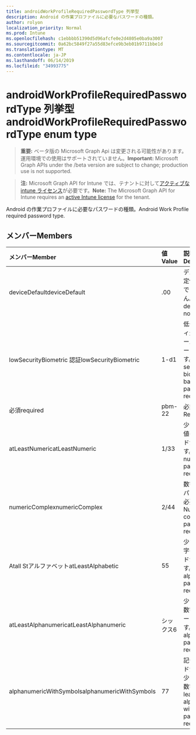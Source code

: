 ```yaml
---
title: androidWorkProfileRequiredPasswordType 列挙型
description: Android の作業プロファイルに必要なパスワードの種類。
author: rolyon
localization_priority: Normal
ms.prod: Intune
ms.openlocfilehash: c1ebbbb51390d5d96afcfe0e2d4805e0ba9a3007
ms.sourcegitcommit: 0a62bc5849f27a55d83efce9b3eb01b9711bbe1d
ms.translationtype: MT
ms.contentlocale: ja-JP
ms.lasthandoff: 06/14/2019
ms.locfileid: "34993775"
---
```

# <a name="androidworkprofilerequiredpasswordtype-enum-type"></a><span data-ttu-id="8d8eb-103">androidWorkProfileRequiredPasswordType 列挙型</span><span class="sxs-lookup"><span data-stu-id="8d8eb-103">androidWorkProfileRequiredPasswordType enum type</span></span>

> <span data-ttu-id="8d8eb-104">**重要:** ベータ版の Microsoft Graph Api は変更される可能性があります。運用環境での使用はサポートされていません。</span><span class="sxs-lookup"><span data-stu-id="8d8eb-104">**Important:** Microsoft Graph APIs under the /beta version are subject to change; production use is not supported.</span></span>

> <span data-ttu-id="8d8eb-105">**注:** Microsoft Graph API for Intune では、テナントに対して[アクティブな intune ライセンス](https://go.microsoft.com/fwlink/?linkid=839381)が必要です。</span><span class="sxs-lookup"><span data-stu-id="8d8eb-105">**Note:** The Microsoft Graph API for Intune requires an [active Intune license](https://go.microsoft.com/fwlink/?linkid=839381) for the tenant.</span></span>

<span data-ttu-id="8d8eb-106">Android の作業プロファイルに必要なパスワードの種類。</span><span class="sxs-lookup"><span data-stu-id="8d8eb-106">Android Work Profile required password type.</span></span>

## <a name="members"></a><span data-ttu-id="8d8eb-107">メンバー</span><span class="sxs-lookup"><span data-stu-id="8d8eb-107">Members</span></span>
|<span data-ttu-id="8d8eb-108">メンバー</span><span class="sxs-lookup"><span data-stu-id="8d8eb-108">Member</span></span>|<span data-ttu-id="8d8eb-109">値</span><span class="sxs-lookup"><span data-stu-id="8d8eb-109">Value</span></span>|<span data-ttu-id="8d8eb-110">説明</span><span class="sxs-lookup"><span data-stu-id="8d8eb-110">Description</span></span>|
|:---|:---|:---|
|<span data-ttu-id="8d8eb-111">deviceDefault</span><span class="sxs-lookup"><span data-stu-id="8d8eb-111">deviceDefault</span></span>|<span data-ttu-id="8d8eb-112">.0</span><span class="sxs-lookup"><span data-stu-id="8d8eb-112">0</span></span>|<span data-ttu-id="8d8eb-113">デバイスの既定値。意図的ではありません。</span><span class="sxs-lookup"><span data-stu-id="8d8eb-113">Device default value, no intent.</span></span>|
|<span data-ttu-id="8d8eb-114">lowSecurityBiometric 認証</span><span class="sxs-lookup"><span data-stu-id="8d8eb-114">lowSecurityBiometric</span></span>|<span data-ttu-id="8d8eb-115">1-d</span><span class="sxs-lookup"><span data-stu-id="8d8eb-115">1</span></span>|<span data-ttu-id="8d8eb-116">低セキュリティ生体認証ベースのパスワードが必要です。</span><span class="sxs-lookup"><span data-stu-id="8d8eb-116">Low security biometrics based password required.</span></span>|
|<span data-ttu-id="8d8eb-117">必須</span><span class="sxs-lookup"><span data-stu-id="8d8eb-117">required</span></span>|<span data-ttu-id="8d8eb-118">pbm-2</span><span class="sxs-lookup"><span data-stu-id="8d8eb-118">2</span></span>|<span data-ttu-id="8d8eb-119">必須です。</span><span class="sxs-lookup"><span data-stu-id="8d8eb-119">Required.</span></span>|
|<span data-ttu-id="8d8eb-120">atLeastNumeric</span><span class="sxs-lookup"><span data-stu-id="8d8eb-120">atLeastNumeric</span></span>|<span data-ttu-id="8d8eb-121">1/3</span><span class="sxs-lookup"><span data-stu-id="8d8eb-121">3</span></span>|<span data-ttu-id="8d8eb-122">少なくとも数値のパスワードが必要です。</span><span class="sxs-lookup"><span data-stu-id="8d8eb-122">At least numeric password required.</span></span>|
|<span data-ttu-id="8d8eb-123">numericComplex</span><span class="sxs-lookup"><span data-stu-id="8d8eb-123">numericComplex</span></span>|<span data-ttu-id="8d8eb-124">2/4</span><span class="sxs-lookup"><span data-stu-id="8d8eb-124">4</span></span>|<span data-ttu-id="8d8eb-125">数字の複雑なパスワードが必要です。</span><span class="sxs-lookup"><span data-stu-id="8d8eb-125">Numeric complex password required.</span></span>|
|<span data-ttu-id="8d8eb-126">Atall Stアルファベット</span><span class="sxs-lookup"><span data-stu-id="8d8eb-126">atLeastAlphabetic</span></span>|<span data-ttu-id="8d8eb-127">5</span><span class="sxs-lookup"><span data-stu-id="8d8eb-127">5</span></span>|<span data-ttu-id="8d8eb-128">少なくとも英字のパスワードが必要です。</span><span class="sxs-lookup"><span data-stu-id="8d8eb-128">At least alphabetic password required.</span></span>|
|<span data-ttu-id="8d8eb-129">atLeastAlphanumeric</span><span class="sxs-lookup"><span data-stu-id="8d8eb-129">atLeastAlphanumeric</span></span>|<span data-ttu-id="8d8eb-130">シックス</span><span class="sxs-lookup"><span data-stu-id="8d8eb-130">6</span></span>|<span data-ttu-id="8d8eb-131">少なくとも英数字のパスワードが必要です。</span><span class="sxs-lookup"><span data-stu-id="8d8eb-131">At least alphanumeric password required.</span></span>|
|<span data-ttu-id="8d8eb-132">alphanumericWithSymbols</span><span class="sxs-lookup"><span data-stu-id="8d8eb-132">alphanumericWithSymbols</span></span>|<span data-ttu-id="8d8eb-133">7</span><span class="sxs-lookup"><span data-stu-id="8d8eb-133">7</span></span>|<span data-ttu-id="8d8eb-134">記号パスワードが必要な、少なくとも英数字。</span><span class="sxs-lookup"><span data-stu-id="8d8eb-134">At least alphanumeric with symbols password required.</span></span>|





